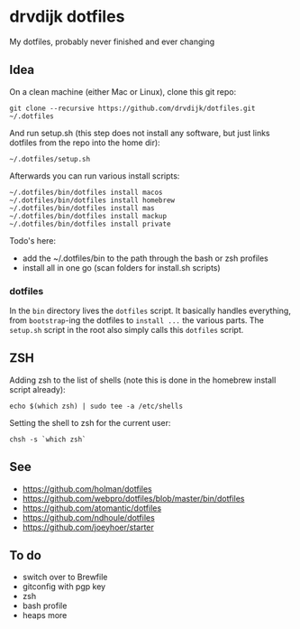 # drvdijk dotfiles

My dotfiles, probably never finished and ever changing

## Idea

On a clean machine (either Mac or Linux), clone this git repo:

    git clone --recursive https://github.com/drvdijk/dotfiles.git ~/.dotfiles

And run setup.sh (this step does not install any software, but just links dotfiles from the repo into the home dir):

    ~/.dotfiles/setup.sh

Afterwards you can run various install scripts:

    ~/.dotfiles/bin/dotfiles install macos
    ~/.dotfiles/bin/dotfiles install homebrew
    ~/.dotfiles/bin/dotfiles install mas
    ~/.dotfiles/bin/dotfiles install mackup
    ~/.dotfiles/bin/dotfiles install private

Todo's here:
* add the ~/.dotfiles/bin to the path through the bash or zsh profiles
* install all in one go (scan folders for install.sh scripts)

### dotfiles

In the `bin` directory lives the `dotfiles` script. It basically handles everything, from `bootstrap`-ing the dotfiles to `install ...` the various parts. The `setup.sh` script in the root also simply calls this `dotfiles` script.

## ZSH

Adding zsh to the list of shells (note this is done in the homebrew install script already):

    echo $(which zsh) | sudo tee -a /etc/shells

Setting the shell to zsh for the current user:

    chsh -s `which zsh`

## See

* https://github.com/holman/dotfiles
* https://github.com/webpro/dotfiles/blob/master/bin/dotfiles
* https://github.com/atomantic/dotfiles
* https://github.com/ndhoule/dotfiles
* https://github.com/joeyhoer/starter

## To do

* switch over to Brewfile
* gitconfig with pgp key
* zsh
* bash profile
* heaps more
